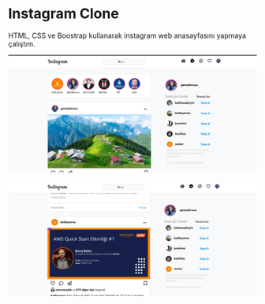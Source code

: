 # Instagram Clone
HTML, CSS ve Boostrap kullanarak instagram web anasayfasını yapmaya çalıştım.

![Kod görüntüsü](görseller/örnek1.png)


![Kod görüntüsü](görseller/örnek2.png)

